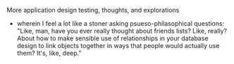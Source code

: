 More application design testing, thoughts, and explorations
- wherein I feel a lot like a stoner asking psueso-philasophical questions:
"Like, man, have you ever really thought about friends lists?  Like, really?  About how to make sensible use of relationships in your database design to link objects together in ways that people would actually use them?  It's, like, deep."